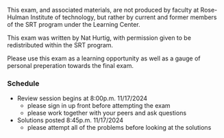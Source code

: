 This exam, and associated materials, are not produced by faculty at Rose-Hulman Institute of technology, but rather by current and former members of the SRT program under the Learning Center.


This exam was written by Nat Hurtig, with permission given to be redistributed within the SRT program.


Please use this exam as a learning opportunity as well as a gauge of personal preperation towards the final exam.


### Schedule
- Review session begins at 8:00p.m. 11/17/2024
    - please sign in up front before attempting the exam
    - please work together with your peers and ask questions
- Solutions posted 8:45p.m. 11/17/2024
    - please attempt all of the problems before looking at the solutions
